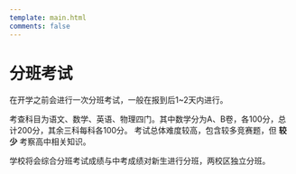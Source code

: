 ```yaml
---
template: main.html
comments: false
---
```


# 分班考试

在开学之前会进行一次分班考试，一般在报到后1~2天内进行。

考查科目为语文、数学、英语、物理四门。其中数学分为A、B卷，各100分，总计200分，其余三科每科各100分。
考试总体难度较高，包含较多竞赛题，但 __较少__ 考察高中相关知识。

学校将会综合分班考试成绩与中考成绩对新生进行分班，两校区独立分班。
